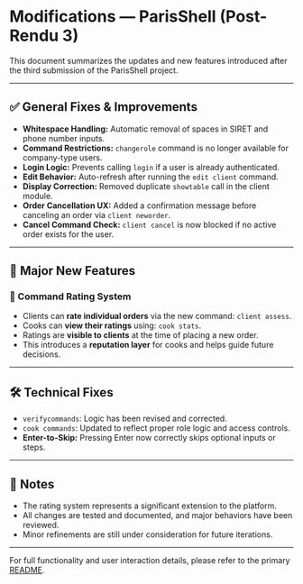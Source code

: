 # Modifications — ParisShell (Post-Rendu 3)

This document summarizes the updates and new features introduced after the third submission of the ParisShell project.

---

## ✅ General Fixes & Improvements

- **Whitespace Handling:** Automatic removal of spaces in SIRET and phone number inputs.
- **Command Restrictions:** `changerole` command is no longer available for company-type users.
- **Login Logic:** Prevents calling `login` if a user is already authenticated.
- **Edit Behavior:** Auto-refresh after running the `edit client` command.
- **Display Correction:** Removed duplicate `showtable` call in the client module.
- **Order Cancellation UX:** Added a confirmation message before canceling an order via `client neworder`.
- **Cancel Command Check:** `client cancel` is now blocked if no active order exists for the user.

---

## 🌟 Major New Features

### 📝 Command Rating System

- Clients can **rate individual orders** via the new command: `client assess`.
- Cooks can **view their ratings** using: `cook stats`.
- Ratings are **visible to clients** at the time of placing a new order.
- This introduces a **reputation layer** for cooks and helps guide future decisions.

---

## 🛠️ Technical Fixes

- `verifycommands`: Logic has been revised and corrected.
- `cook commands`: Updated to reflect proper role logic and access controls.
- **Enter-to-Skip:** Pressing Enter now correctly skips optional inputs or steps.

---

## 🧠 Notes

- The rating system represents a significant extension to the platform.
- All changes are tested and documented, and major behaviors have been reviewed.
- Minor refinements are still under consideration for future iterations.

---

For full functionality and user interaction details, please refer to the primary [README](README.md).
